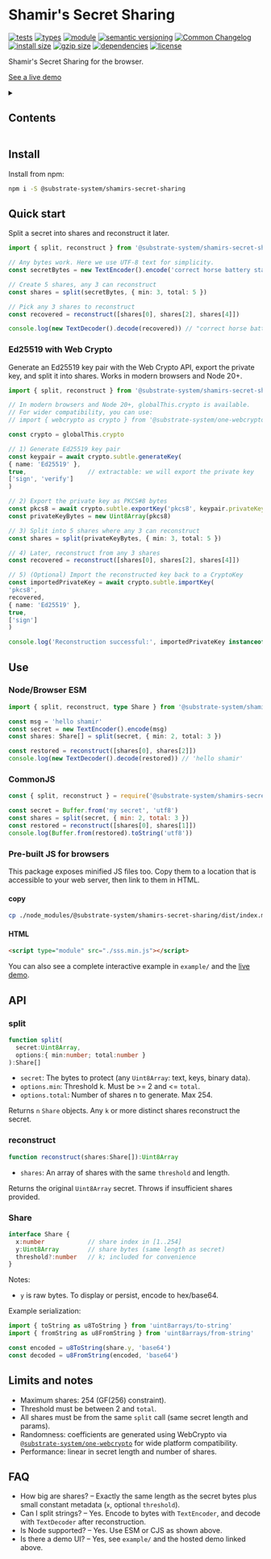 # Shamir's Secret Sharing
[![tests](https://img.shields.io/github/actions/workflow/status/substrate-system/shamirs-secret-sharing/nodejs.yml?style=flat-square)](https://github.com/substrate-system/shamirs-secret-sharing/actions/workflows/nodejs.yml)
[![types](https://img.shields.io/npm/types/@substrate-system/icons?style=flat-square)](README.md)
[![module](https://img.shields.io/badge/module-ESM%2FCJS-blue?style=flat-square)](README.md)
[![semantic versioning](https://img.shields.io/badge/semver-2.0.0-blue?logo=semver&style=flat-square)](https://semver.org/)
[![Common Changelog](https://nichoth.github.io/badge/common-changelog.svg)](./CHANGELOG.md)
[![install size](https://flat.badgen.net/packagephobia/install/@substrate-system/shamirs-secret-sharing)](https://packagephobia.com/result?p=@substrate-system/shamirs-secret-sharing)
[![gzip size](https://img.shields.io/bundlephobia/minzip/@substrate-system/shamirs-secret-sharing?style=flat-square)](https://bundlephobia.com/@substrate-system/shamirs-secret-sharing)
[![dependencies](https://img.shields.io/badge/dependencies-zero-brightgreen.svg?style=flat-square)](package.json)
[![license](https://img.shields.io/badge/license-Big_Time-blue?style=flat-square)](LICENSE)


Shamir's Secret Sharing for the browser.

[See a live demo](https://substrate-system.github.io/shamirs-secret-sharing/)

<details><summary><h2>Contents</h2></summary>

<!-- toc -->

- [Install](#install)
- [Quick start](#quick-start)
  * [Ed25519 with Web Crypto](#ed25519-with-web-crypto)
- [Use](#use)
  * [Node/Browser ESM](#nodebrowser-esm)
  * [CommonJS](#commonjs)
  * [Pre-built JS for browsers](#pre-built-js-for-browsers)
- [API](#api)
  * [split](#split)
  * [reconstruct](#reconstruct)
  * [Share](#share)
- [Limits and notes](#limits-and-notes)
- [FAQ](#faq)

<!-- tocstop -->

</details>

## Install

Install from npm:

```sh
npm i -S @substrate-system/shamirs-secret-sharing
```

## Quick start

Split a secret into shares and reconstruct it later.

```ts
import { split, reconstruct } from '@substrate-system/shamirs-secret-sharing'

// Any bytes work. Here we use UTF-8 text for simplicity.
const secretBytes = new TextEncoder().encode('correct horse battery staple')

// Create 5 shares, any 3 can reconstruct
const shares = split(secretBytes, { min: 3, total: 5 })

// Pick any 3 shares to reconstruct
const recovered = reconstruct([shares[0], shares[2], shares[4]])

console.log(new TextDecoder().decode(recovered)) // "correct horse battery staple"
```

### Ed25519 with Web Crypto

Generate an Ed25519 key pair with the Web Crypto API, export the private key,
and split it into shares. Works in modern browsers and Node 20+.

```ts
import { split, reconstruct } from '@substrate-system/shamirs-secret-sharing'

// In modern browsers and Node 20+, globalThis.crypto is available.
// For wider compatibility, you can use:
// import { webcrypto as crypto } from '@substrate-system/one-webcrypto'

const crypto = globalThis.crypto

// 1) Generate Ed25519 key pair
const keypair = await crypto.subtle.generateKey(
{ name: 'Ed25519' },
true,                 // extractable: we will export the private key
['sign', 'verify']
)

// 2) Export the private key as PKCS#8 bytes
const pkcs8 = await crypto.subtle.exportKey('pkcs8', keypair.privateKey)
const privateKeyBytes = new Uint8Array(pkcs8)

// 3) Split into 5 shares where any 3 can reconstruct
const shares = split(privateKeyBytes, { min: 3, total: 5 })

// 4) Later, reconstruct from any 3 shares
const recovered = reconstruct([shares[0], shares[2], shares[4]])

// 5) (Optional) Import the reconstructed key back to a CryptoKey
const importedPrivateKey = await crypto.subtle.importKey(
'pkcs8',
recovered,
{ name: 'Ed25519' },
true,
['sign']
)

console.log('Reconstruction successful:', importedPrivateKey instanceof CryptoKey)
```


## Use

### Node/Browser ESM
```ts
import { split, reconstruct, type Share } from '@substrate-system/shamirs-secret-sharing'

const msg = 'hello shamir'
const secret = new TextEncoder().encode(msg)
const shares: Share[] = split(secret, { min: 2, total: 3 })

const restored = reconstruct([shares[0], shares[2]])
console.log(new TextDecoder().decode(restored)) // 'hello shamir'
```

### CommonJS
```js
const { split, reconstruct } = require('@substrate-system/shamirs-secret-sharing')

const secret = Buffer.from('my secret', 'utf8')
const shares = split(secret, { min: 2, total: 3 })
const restored = reconstruct([shares[0], shares[1]])
console.log(Buffer.from(restored).toString('utf8'))
```

### Pre-built JS for browsers
This package exposes minified JS files too. Copy them to a location that is
accessible to your web server, then link to them in HTML.

#### copy
```sh
cp ./node_modules/@substrate-system/shamirs-secret-sharing/dist/index.min.js ./public/sss.min.js
```

#### HTML
```html
<script type="module" src="./sss.min.js"></script>
```

You can also see a complete interactive example in `example/` and the
[live demo](https://substrate-system.github.io/shamirs-secret-sharing/).

## API

### split

```ts
function split(
  secret:Uint8Array,
  options:{ min:number; total:number }
):Share[]
```

- `secret`: The bytes to protect (any `Uint8Array`: text, keys, binary data).
- `options.min`: Threshold k. Must be >= 2 and <= `total`.
- `options.total`: Number of shares n to generate. Max 254.

Returns `n` `Share` objects. Any `k` or more distinct shares reconstruct the secret.

### reconstruct

```ts
function reconstruct(shares:Share[]):Uint8Array
```

- `shares`: An array of shares with the same `threshold` and length.

Returns the original `Uint8Array` secret. Throws if insufficient shares provided.

### Share

```ts
interface Share {
  x:number            // share index in [1..254]
  y:Uint8Array        // share bytes (same length as secret)
  threshold?:number   // k; included for convenience
}
```

Notes:
- `y` is raw bytes. To display or persist, encode to hex/base64.

Example serialization:

```ts
import { toString as u8ToString } from 'uint8arrays/to-string'
import { fromString as u8FromString } from 'uint8arrays/from-string'

const encoded = u8ToString(share.y, 'base64')
const decoded = u8FromString(encoded, 'base64')
```

## Limits and notes

- Maximum shares: 254 (GF(256) constraint).
- Threshold must be between 2 and `total`.
- All shares must be from the same `split` call (same secret length and params).
- Randomness: coefficients are generated using WebCrypto via
  [`@substrate-system/one-webcrypto`](https://github.com/substrate-system/one-webcrypto)
  for wide platform compatibility.
- Performance: linear in secret length and number of shares.

## FAQ

- How big are shares? &ndash; Exactly the same length as the secret bytes plus small
  constant metadata (`x`, optional `threshold`).
- Can I split strings? &ndash; Yes. Encode to bytes with `TextEncoder`,
  and decode with `TextDecoder` after reconstruction.
- Is Node supported? &ndash; Yes. Use ESM or CJS as shown above.
- Is there a demo UI? &ndash; Yes, see `example/` and the hosted demo
  linked above.
